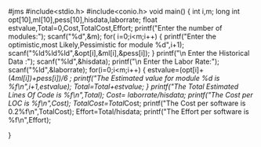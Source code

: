 #jms
 #include<stdio.h>
#include<conio.h>
void main() {
int i,m;
 long int opt[10],ml[10],pess[10],hisdata,laborrate;
 float estvalue,Total=0,Cost,TotalCost,Effort;
 printf("Enter the number of modules:");
 scanf("%d",&m);
 for( i=0;i<m;i++)
   {
    printf("Enter the optimistic,most Likely,Pessimistic for module %d",i+1);
    scanf("%ld%ld%ld",&opt[i],&ml[i],&pess[i]);   }
   printf("\n Enter the Historical Data :");
   scanf("%ld",&hisdata);
   printf("\n Enter the Labor Rate:");
   scanf("%ld",&laborrate);
   for(i=0;i<m;i++)
    {
     estvalue=(opt[i]+(4*ml[i])+pess[i])/6 ;
     printf("The Estimated value for module %d is %f\n",i+1,estvalue);
     Total=Total+estvalue;
    }
    printf("The Total Estimated Lines Of Code is %f\n",Total);
    Cost= laborrate/hisdata;
    printf("The Cost per LOC is %f\n",Cost);
    TotalCost=Total*Cost;
    printf("The Cost per software is 0.2%f\n",TotalCost);
    Effort=Total/hisdata;
    printf("The Effort per software is %f\n",Effort);

 }
     







